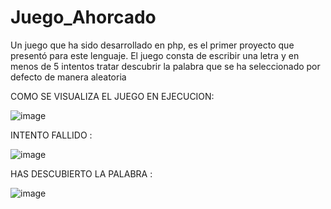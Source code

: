 # Juego_Ahorcado
Un juego que ha sido desarrollado en php, es el primer proyecto que presentó para este lenguaje. El juego consta de escribir una letra y en menos de 5 intentos tratar descubrir la palabra que se ha seleccionado por defecto de manera aleatoria


COMO SE VISUALIZA EL JUEGO EN EJECUCION:



![image](https://user-images.githubusercontent.com/64045193/182498892-bd117be0-e7bd-45d2-ad7b-14705974389f.png)




INTENTO FALLIDO :



![image](https://user-images.githubusercontent.com/64045193/182498922-28366820-6e19-4a28-842f-2d999714f38b.png)



HAS DESCUBIERTO LA PALABRA :


![image](https://user-images.githubusercontent.com/64045193/182498949-a1afbf45-8740-4928-baba-091625f75765.png)
